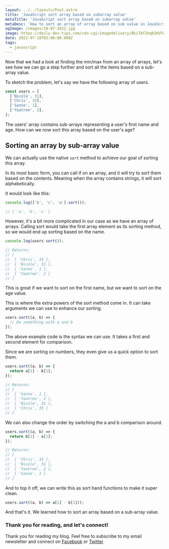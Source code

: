 ```yaml
---
layout: ../../layouts/Post.astro
title: 'JavaScript sort array based on subarray value'
metaTitle: 'JavaScript sort array based on subarray value'
metaDesc: 'How to sort an array of array based on sub value in JavaScript'
ogImage: /images/18-07-2022.jpg
image: https://daily-dev-tips.com/cdn-cgi/imagedelivery/Bki7Af2hq0JKVFw1XYYMQg/5cba1d92-ffa0-4db1-79bf-4e688f957a00
date: 2022-07-18T03:00:00.000Z
tags:
  - javascript
---
```


Now that we had a look at finding the min/max from an array of arrays, let's see how we can go a step further and sort all the items based on a sub-array value.

To sketch the problem, let's say we have the following array of users.

```js
const users = [
  ['Nicole', 31],
  ['Chris', 33],
  ['Sanne', 1],
  ['Yaatree', 2],
];
```

The users' array contains sub-arrays representing a user's first name and age.
How can we now sort this array based on the user's age?

## Sorting an array by sub-array value

We can actually use the native `sort` method to achieve our goal of sorting this array.

In its most basic form, you can call if on an array, and it will try to sort them based on the contents.
Meaning when the array contains strings, it will sort alphabetically.

It would look like this:

```js
console.log(['b', 'c', 'a'].sort());

// [ 'a', 'b', 'c' ]
```

However, it's a bit more complicated in our case as we have an array of arrays.
Calling sort would take the first array element as its sorting method, so we would end up sorting based on the name.

```js
console.log(users.sort());

// Returns:
// [
//  [ 'Chris', 33 ],
//  [ 'Nicole', 31 ],
//  [ 'Sanne', 1 ],
//  [ 'Yaatree', 2 ]
// ]
```

This is great if we want to sort on the first name, but we want to sort on the age value.

This is where the extra powers of the sort method come in.
It can take arguments we can use to enhance our sorting.

```js
users.sort((a, b) => {
  // Do something with a and b
});
```

The above example code is the syntax we can use.
It takes a first and second element for comparison.

Since we are sorting on numbers, they even give us a quick option to sort them.

```js
users.sort((a, b) => {
  return a[1] - b[1];
});

// Returns:
// [
//  [ 'Sanne', 1 ],
//  [ 'Yaatree', 2 ],
//  [ 'Nicole', 31 ],
//  [ 'Chris', 33 ]
// ]
```

We can also change the order by switching the a and b comparison around.

```js
users.sort((a, b) => {
  return b[1] - a[1];
});

// Returns:
// [
//  [ 'Chris', 33 ],
//  [ 'Nicole', 31 ],
//  [ 'Yaatree', 2 ],
//  [ 'Sanne', 1 ]
// ]
```

And to top it off, we can write this as sort hand functions to make it super clean.

```js
users.sort((a, b) => a[1] - b[1]));
```

And that's it. We learned how to sort an array based on a sub-array value.

### Thank you for reading, and let's connect!

Thank you for reading my blog. Feel free to subscribe to my email newsletter and connect on [Facebook](https://www.facebook.com/DailyDevTipsBlog) or [Twitter](https://twitter.com/DailyDevTips1)
